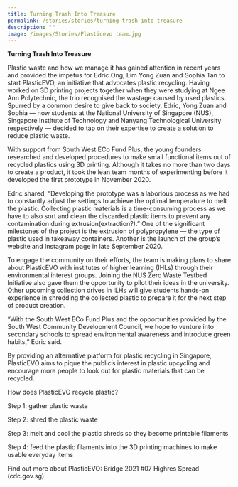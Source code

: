 ```yaml
---
title: Turning Trash Into Treasure
permalink: /stories/stories/turning-trash-into-treasure
description: ""
image: /images/Stories/Plasticevo team.jpg
---
```

**Turning Trash Into Treasure**

Plastic waste and how we manage it has gained attention in recent years and provided the impetus for Edric Ong, Lim Yong Zuan and Sophia Tan to start PlasticEVO, an initiative that advocates plastic recycling. Having worked on 3D printing projects together when they were studying at Ngee Ann Polytechnic, the trio recognised the wastage caused by used plastics. Spurred by a common desire to give back to society, Edric, Yong Zuan and Sophia — now students at the National University of Singapore (NUS), Singapore Institute of Technology and Nanyang Technological University respectively — decided to tap on their expertise to create a solution to reduce plastic waste.

 

With support from South West ECo Fund Plus, the young founders researched and developed procedures to make small functional items out of recycled plastics using 3D printing. Although it takes no more than two days to create a product, it took the lean team months of experimenting before it developed the first prototype in November 2020.

 

Edric shared, “Developing the prototype was a laborious process as we had to constantly adjust the settings to achieve the optimal temperature to melt the plastic. Collecting plastic materials is a time-consuming process as we have to also sort and clean the discarded plastic items to prevent any contamination during extrusion(extraction?).” One of the significant milestones of the project is the extrusion of polypropylene — the type of plastic used in takeaway containers. Another is the launch of the group’s website and Instagram page in late September 2020.

 

To engage the community on their efforts, the team is making plans to share about PlasticEVO with institutes of higher learning (IHLs) through their environmental interest groups. Joining the NUS Zero Waste Testbed Initiative also gave them the opportunity to pilot their ideas in the university. Other upcoming collection drives in ILHs will give students hands-on experience in shredding the collected plastic to prepare it for the next step of product creation.

 

“With the South West ECo Fund Plus and the opportunities provided by the South West Community Development Council, we hope to venture into secondary schools to spread environmental awareness and introduce green habits,” Edric said.

 

By providing an alternative platform for plastic recycling in Singapore, PlasticEVO aims to pique the public’s interest in plastic upcycling and encourage more people to look out for plastic materials that can be recycled.

 

How does PlasticEVO recycle plastic?

Step 1: gather plastic waste

Step 2: shred the plastic waste

Step 3: melt and cool the plastic shreds so they become printable filaments

Step 4: feed the plastic filaments into the 3D printing machines to make usable everyday items

 

Find out more about PlasticEVO: Bridge 2021 #07 Highres Spread (cdc.gov.sg)